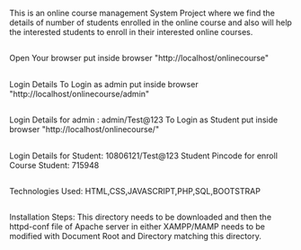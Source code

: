 This is an online course management System Project where we find the details of number of students 
enrolled in the online course and also will 
help the interested students to enroll in their interested online courses.
##
Open Your browser put inside browser "http://localhost/onlinecourse"
##
Login Details
To Login as admin put inside browser "http://localhost/onlinecourse/admin"
##
Login Details for admin : admin/Test@123
To Login as Student put inside browser "http://localhost/onlinecourse/"
##
Login Details for Student: 10806121/Test@123
Student Pincode for enroll Course Student: 715948
##
Technologies Used:
HTML,CSS,JAVASCRIPT,PHP,SQL,BOOTSTRAP
##
Installation Steps:
This directory needs to be downloaded and then the httpd-conf file of Apache server in either XAMPP/MAMP needs to be modified with Document Root and Directory matching this directory.

